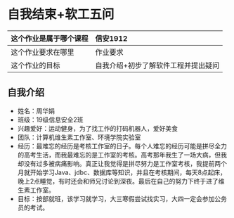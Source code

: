 # 自我结束+软工五问

| 这个作业是属于哪个课程 | 信安1912                            |
| :--------------------- | :---------------------------------- |
| 这个作业要求在哪里     | 作业要求                            |
| 这个作业的目标         | 自我介绍+初步了解软件工程并提出疑问 |

## 自我介绍

+ 姓名：周华娟
+ 班级：19级信息安全2班
+ 兴趣爱好：运动健身，为了找工作的打码机器人，爱好美食
+ 团队：计算机维生素工作室、环境学院实验室
+ 经历：最难忘的经历是考核工作室的日子。每个人难忘的经历可能是拼尽全力的高考生活，而我最难忘的是工作室的考核。高考那年我生了一场大病，但我却没有过多被病痛影响。真正让我觉得是拼尽努力是工作室考核，我提前两个月就开始学习Java、jdbc、数据库等知识，并且在考核期间，每天8点起床，晚上2点睡觉，有时还会和师兄讨论到深夜。最后在自己的努力下终于进了维生素工作室。
+ 目标：按部就班，该学习就学习，大三寒假尝试找实习，大四一定会参加公务员的考试。
